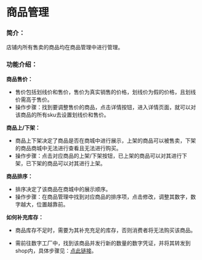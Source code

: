 # 商品管理

### 简介：

店铺内所有售卖的商品均在商品管理中进行管理。



### 功能介绍：

**商品售价：**

- 售价包括划线价和售价，售价为真实销售的价格，划线价为假的价格，且划线价需高于售价。
- 操作步骤：找到要调整售价的商品，点击详情按钮，进入详情页面，就可以对该商品的所有sku去设置划线价和售价。

**商品上/下架：**

- 商品上下架决定了商品是否在商城中进行展示，上架的商品可以被售卖，下架的商品商城中无法进行查看且无法进行购买。
- 操作步骤：点击对应商品的上架/下架按钮，已上架的商品可以对其进行下架，已下架的商品可以对其进行上架。

**商品排序：**

- 排序决定了该商品在商城中的展示顺序。
- 操作步骤：在商品管理中找到对应商品的排序项，点击修改，调整其数字，数字越大，位置越靠前。

**如何补充库存：**

- 商品库存不足时，需要为其补充充足的库存，否则消费者将无法购买该商品。

- 需前往数字工厂中，找到该商品并发行新的数量的数字凭证，并将其转发到shop内，具体步骤见：[点此链接](https://help.stringon.com/matrix/c3/c3-1/c3-1-1)。

  